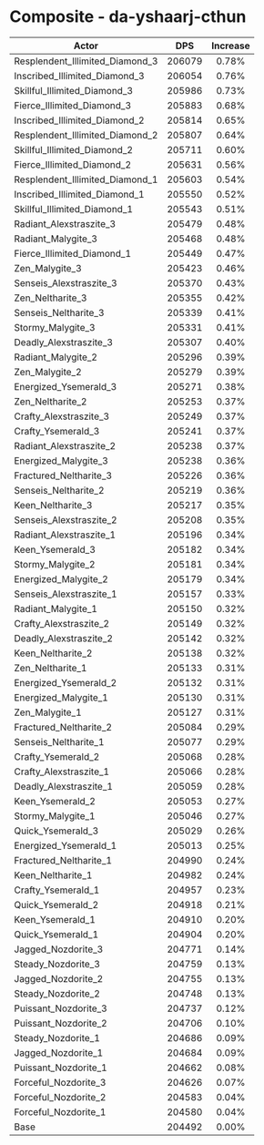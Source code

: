# Composite - da-yshaarj-cthun
| Actor | DPS | Increase |
|---|:---:|:---:|
|Resplendent_Illimited_Diamond_3|206079|0.78%|
|Inscribed_Illimited_Diamond_3|206054|0.76%|
|Skillful_Illimited_Diamond_3|205986|0.73%|
|Fierce_Illimited_Diamond_3|205883|0.68%|
|Inscribed_Illimited_Diamond_2|205814|0.65%|
|Resplendent_Illimited_Diamond_2|205807|0.64%|
|Skillful_Illimited_Diamond_2|205711|0.60%|
|Fierce_Illimited_Diamond_2|205631|0.56%|
|Resplendent_Illimited_Diamond_1|205603|0.54%|
|Inscribed_Illimited_Diamond_1|205550|0.52%|
|Skillful_Illimited_Diamond_1|205543|0.51%|
|Radiant_Alexstraszite_3|205479|0.48%|
|Radiant_Malygite_3|205468|0.48%|
|Fierce_Illimited_Diamond_1|205449|0.47%|
|Zen_Malygite_3|205423|0.46%|
|Senseis_Alexstraszite_3|205370|0.43%|
|Zen_Neltharite_3|205355|0.42%|
|Senseis_Neltharite_3|205339|0.41%|
|Stormy_Malygite_3|205331|0.41%|
|Deadly_Alexstraszite_3|205307|0.40%|
|Radiant_Malygite_2|205296|0.39%|
|Zen_Malygite_2|205279|0.39%|
|Energized_Ysemerald_3|205271|0.38%|
|Zen_Neltharite_2|205253|0.37%|
|Crafty_Alexstraszite_3|205249|0.37%|
|Crafty_Ysemerald_3|205241|0.37%|
|Radiant_Alexstraszite_2|205238|0.37%|
|Energized_Malygite_3|205238|0.36%|
|Fractured_Neltharite_3|205226|0.36%|
|Senseis_Neltharite_2|205219|0.36%|
|Keen_Neltharite_3|205217|0.35%|
|Senseis_Alexstraszite_2|205208|0.35%|
|Radiant_Alexstraszite_1|205196|0.34%|
|Keen_Ysemerald_3|205182|0.34%|
|Stormy_Malygite_2|205181|0.34%|
|Energized_Malygite_2|205179|0.34%|
|Senseis_Alexstraszite_1|205157|0.33%|
|Radiant_Malygite_1|205150|0.32%|
|Crafty_Alexstraszite_2|205149|0.32%|
|Deadly_Alexstraszite_2|205142|0.32%|
|Keen_Neltharite_2|205138|0.32%|
|Zen_Neltharite_1|205133|0.31%|
|Energized_Ysemerald_2|205132|0.31%|
|Energized_Malygite_1|205130|0.31%|
|Zen_Malygite_1|205127|0.31%|
|Fractured_Neltharite_2|205084|0.29%|
|Senseis_Neltharite_1|205077|0.29%|
|Crafty_Ysemerald_2|205068|0.28%|
|Crafty_Alexstraszite_1|205066|0.28%|
|Deadly_Alexstraszite_1|205059|0.28%|
|Keen_Ysemerald_2|205053|0.27%|
|Stormy_Malygite_1|205046|0.27%|
|Quick_Ysemerald_3|205029|0.26%|
|Energized_Ysemerald_1|205013|0.25%|
|Fractured_Neltharite_1|204990|0.24%|
|Keen_Neltharite_1|204982|0.24%|
|Crafty_Ysemerald_1|204957|0.23%|
|Quick_Ysemerald_2|204918|0.21%|
|Keen_Ysemerald_1|204910|0.20%|
|Quick_Ysemerald_1|204904|0.20%|
|Jagged_Nozdorite_3|204771|0.14%|
|Steady_Nozdorite_3|204759|0.13%|
|Jagged_Nozdorite_2|204755|0.13%|
|Steady_Nozdorite_2|204748|0.13%|
|Puissant_Nozdorite_3|204737|0.12%|
|Puissant_Nozdorite_2|204706|0.10%|
|Steady_Nozdorite_1|204686|0.09%|
|Jagged_Nozdorite_1|204684|0.09%|
|Puissant_Nozdorite_1|204662|0.08%|
|Forceful_Nozdorite_3|204626|0.07%|
|Forceful_Nozdorite_2|204583|0.04%|
|Forceful_Nozdorite_1|204580|0.04%|
|Base|204492|0.00%|
